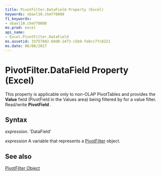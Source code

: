 ```yaml
---
title: PivotFilter.DataField Property (Excel)
keywords: vbaxl10.chm770080
f1_keywords:
- vbaxl10.chm770080
ms.prod: excel
api_name:
- Excel.PivotFilter.DataField
ms.assetid: 33757882-60d0-2473-c5b9-fe8cc7fc8221
ms.date: 06/08/2017
---
```



# PivotFilter.DataField Property (Excel)

This property is applicable only to non-OLAP PivotTables and provides the  **Value** field (PivotField in the Values area) being filtered by for a value filter. Read/write **PivotField** .


## Syntax

 _expression_. 'DataField'

 _expression_ A variable that represents a [PivotFilter](./Excel.PivotFilter.md) object.


## See also


[PivotFilter Object](Excel.PivotFilter.md)

